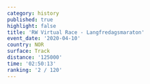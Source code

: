 ```yaml
---
category: history
published: true
highlight: false
title: 'RW Virtual Race - Langfredagsmaraton'
event_date: '2020-04-10'
country: NOR
surface: Track
distance: '125000'
time: '02:50:13'
ranking: '2 / 120'
---
```

